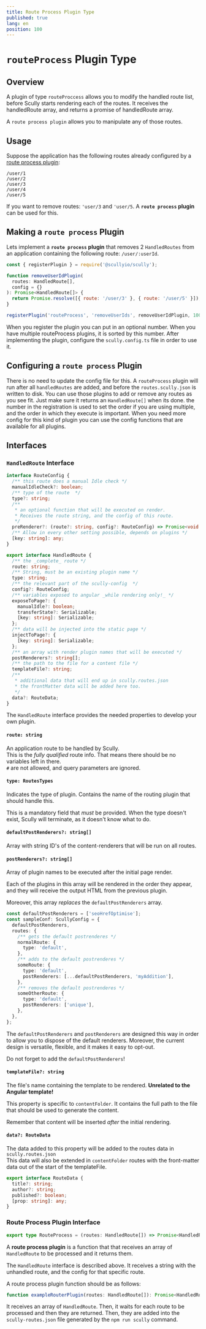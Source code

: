 ```yaml
---
title: Route Process Plugin Type
published: true
lang: en
position: 100
---
```


# `routeProcess` Plugin Type

## Overview

A plugin of type `routeProccess` allows you to modify the handled route list, before Scully starts rendering each of the routes.
It receives the handledRoute array, and returns a promise of handledRoute array.


A `route process plugin` allows you to manipulate any of those routes.

## Usage

Suppose the application has the following routes already configured by a [route process plugin](/docs/Reference/plugins/types/router):

```
/user/1
/user/2
/user/3
/user/4
/user/5
```

If you want to remove routes: `'user/3` and `'user/5`. A **`route process` plugin** can be used for this.

## Making a `route process` Plugin

Lets implement a **`route process` plugin** that removes 2 `HandledRoutes` from an application containing the following route: `/user/:userId`.

```javascript
const { registerPlugin } = require('@scullyio/scully');

function removeUserIdPlugin(
  routes: HandledRoute[],
  config = {}
): Promise<HandledRoute[]> {
  return Promise.resolve([{ route: '/user/3' }, { route: '/user/5' }]);
}

registerPlugin('routeProcess', 'removeUserIds', removeUserIdPlugin, 100);
```

When you register the plugin you can put in an optional number. When you have multiple routeProcess plugins, it is sorted by this number.
After implementing the plugin, configure the `scully.config.ts` file in order to use it.

## Configuring a `route process` Plugin

There is no need to update the config file for this. A `routeProcess` plugin will run after all `handledRoutes` are added, and before the `routes.scully.json` is written to disk. You can use those plugins to add or remove any routes as you see fit. Just make sure it returns an `HandledRoute[]` when its done.
the number in the registration is used to set the order if you are using multiple, and the order in which they execute is important.
When you need more config for this kind of plugin you can use the config functions that are available for all plugins.

## Interfaces

### `HandledRoute` Interface

```typescript
interface RouteConfig {
  /** this route does a manual Idle check */
  manualIdleCheck?: boolean;
  /** type of the route  */
  type?: string;
  /**
   * an optional function that will be executed on render.
   * Receives the route string, and the config of this route.
   */
  preRenderer?: (route?: string, config?: RouteConfig) => Promise<void | false>;
  /** Allow in every other setting possible, depends on plugins */
  [key: string]: any;
}

export interface HandledRoute {
  /** the _complete_ route */
  route: string;
  /** String, must be an existing plugin name */
  type: string;
  /** the relevant part of the scully-config  */
  config?: RouteConfig;
  /** variables exposed to angular _while rendering only!_ */
  exposeToPage?: {
    manualIdle?: boolean;
    transferState?: Serializable;
    [key: string]: Serializable;
  };
  /** data will be injected into the static page */
  injectToPage?: {
    [key: string]: Serializable;
  };
  /** an array with render plugin names that will be executed */
  postRenderers?: string[];
  /** the path to the file for a content file */
  templateFile?: string;
  /**
   * additional data that will end up in scully.routes.json
   * the frontMatter data will be added here too.
   */
  data?: RouteData;
}
```

The `HandledRoute` interface provides the needed properties to develop your own plugin.

#### `route: string`

An application route to be handled by Scully.  
This is the _fully qualified_ route info. That means there should be no variables left in there.  
`#` are not allowed, and query parameters are ignored.

#### `type: RoutesTypes`

Indicates the type of plugin. Contains the name of the routing plugin that should handle this.

This is a mandatory field that _must_ be provided. When the type doesn't exist, Scully will terminate, as it doesn't know what to do.

#### `defaultPostRenderers?: string[]`

Array with string ID's of the content-renderers that will be run on all routes.

#### `postRenderers?: string[]`

Array of plugin names to be executed after the initial page render.

Each of the plugins in this array will be rendered in the order they appear, and they will receive the output HTML from the previous plugin.

Moreover, this array _replaces_ the `defaultPostRenderers` array.

```typescript
const defaultPostRenderers = ['seoHrefOptimise'];
const sampleConf: ScullyConfig = {
  defaultPostRenderers,
  routes: {
    /** gets the default postrenderes */
    normalRoute: {
      type: 'default',
    },
    /** adds to the default postrenderes */
    someRoute: {
      type: 'default',
      postRenderers: [...defaultPostRenderers, 'myAddition'],
    },
    /** removes the default postrenderes */
    someOtherRoute: {
      type: 'default',
      postRenderers: ['unique'],
    },
  },
};
```

The `defaultPostRenderers` and `postRenderers` are designed this way in order to allow you to dispose of the default renderers. Moreover, the current design is versatile, flexible, and it makes it easy to opt-out.

Do not forget to add the `defaultPostRenderers`!

#### `templateFile?: string`

The file's name containing the template to be rendered. **Unrelated to the Angular template!**

This property is specific to `contentFolder`. It contains the full path to the file that should be used to generate the content.

Remember that content will be inserted _after_ the initial rendering.

#### `data?: RouteData`

The data added to this property will be added to the routes data in `scully.routes.json`  
This data will also be extended in `contentFolder` routes with the front-matter data out of the start of the templateFile.

```typescript
export interface RouteData {
  title?: string;
  author?: string;
  published?: boolean;
  [prop: string]: any;
}
```

### Route Process Plugin Interface

```typescript
export type RouteProcess = (routes: HandledRoute[]) => Promise<HandledRoute[]>;
```

A **route process plugin** is a function that that receives an array of `HandledRoute` to be processed and it returns them.

The `HandledRoute` interface is described above. It receives a string with the unhandled route, and the config for that specific route.

A route process plugin function should be as follows:

```typescript
function exampleRouterPlugin(routes: HandledRoute[]): Promise<HandledRoute[]> {}
```

It receives an array of `HandledRoute`. Then, it waits for each route to be processed and then they are returned.
Then, they are added into the `scully-routes.json` file generated by the `npm run scully` command.
